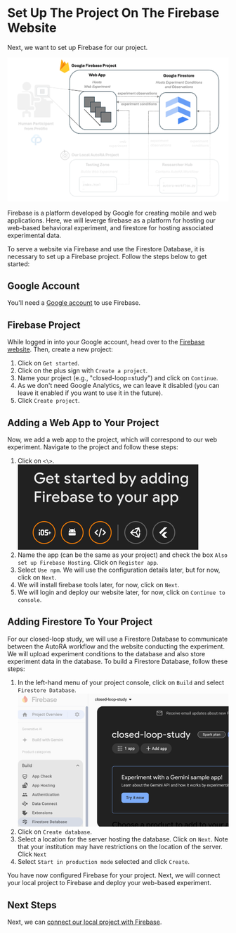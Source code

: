 # Set Up The Project On The Firebase Website

Next, we want to set up Firebase for our project. 

![Setup](img/system_firebase.png)

Firebase is a platform developed by Google for creating mobile and web applications. Here, we will leverge firebase as a platform for hosting our web-based behavioral experiment, and firestore for hosting associated experimental data.

To serve a website via Firebase and use the Firestore Database, it is necessary to set up a Firebase project. Follow the steps below to get started:

## Google Account
You'll need a [Google account](https://www.google.com/account/about/) to use Firebase.

## Firebase Project
While logged in into your Google account, head over to the [Firebase website](https://firebase.google.com/). Then, create a new project:

1. Click on `Get started`.
2. Click on the plus sign with `Create a project`.
3. Name your project (e.g., "closed-loop=study") and click on `Continue`.
4. As we don't need Google Analytics, we can leave it disabled (you can leave it enabled if you want to use it in the future).
5. Click `Create project`.

## Adding a Web App to Your Project
Now, we add a web app to the project, which will correspond to our web experiment. Navigate to the project and follow these steps:

1. Click on ```<\>```.
![webapp.png](img/webapp.png)
2. Name the app (can be the same as your project) and check the box `Also set up Firebase Hosting`. Click on `Register app`.
3. Select `Use npm`. We will use the configuration details later, but for now, click on `Next`.
3. We will install firebase tools later, for now, click on `Next`.
4. We will login and deploy our website later, for now, click on `Continue to console`.

## Adding Firestore To Your Project
For our closed-loop study, we will use a Firestore Database to communicate between the AutoRA workflow and the website conducting the experiment. We will upload experiment conditions to the database and also store experiment data in the database. To build a Firestore Database, follow these steps:

1. In the left-hand menu of your project console, click on `Build` and select `Firestore Database`.
![build_database.png](img/build_database.png)
2. Click on `Create database`.
3. Select a location for the server hosting the database. Click on `Next`. Note that your institution may have restrictions on the location of the server. Click `Next`
4. Select `Start in production mode` selected and click `Create`.

You have now configured Firebase for your project. Next, we will connect your local project to Firebase and deploy your web-based experiment.

## Next Steps

Next, we can [connect our local project with Firebase](testingzone.md).
